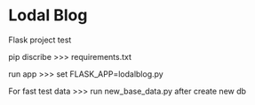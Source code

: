 # Lodal Blog
Flask project test

pip discribe >>> requirements.txt

run app >>> set FLASK_APP=lodalblog.py

For fast test data >>> run new_base_data.py after create new db